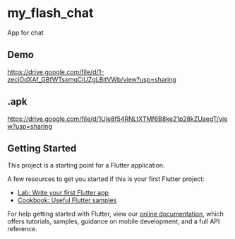 # my_flash_chat

App for chat

## Demo

https://drive.google.com/file/d/1-zecjOdXAf_GBfWTsxmqCiUZgLBitVWb/view?usp=sharing

## .apk

https://drive.google.com/file/d/1Ule8f54RNLtXTMf6B8ke21p28kZUaeqT/view?usp=sharing

## Getting Started

This project is a starting point for a Flutter application.

A few resources to get you started if this is your first Flutter project:

- [Lab: Write your first Flutter app](https://flutter.dev/docs/get-started/codelab)
- [Cookbook: Useful Flutter samples](https://flutter.dev/docs/cookbook)

For help getting started with Flutter, view our
[online documentation](https://flutter.dev/docs), which offers tutorials,
samples, guidance on mobile development, and a full API reference.
